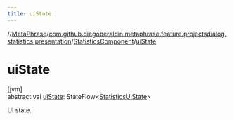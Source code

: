 ```yaml
---
title: uiState
---
```

//[MetaPhrase](../../../index.html)/[com.github.diegoberaldin.metaphrase.feature.projectsdialog.statistics.presentation](../index.html)/[StatisticsComponent](index.html)/[uiState](ui-state.html)



# uiState



[jvm]\
abstract val [uiState](ui-state.html): StateFlow&lt;[StatisticsUiState](../-statistics-ui-state/index.html)&gt;



UI state.




